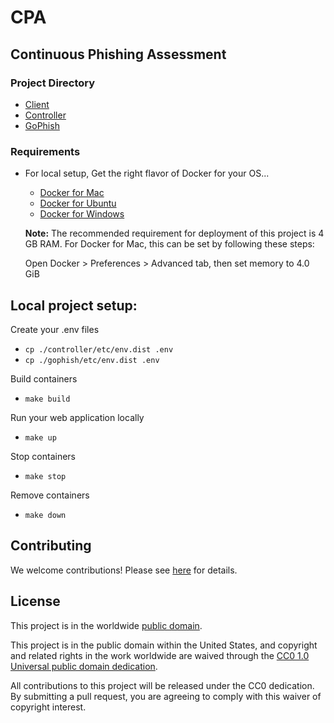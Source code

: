 # CPA
## Continuous Phishing Assessment

### Project Directory
- [Client](https://github.com/cisagov/cpa/tree/develop/client)
- [Controller](https://github.com/cisagov/cpa/tree/develop/controller)
- [GoPhish](https://github.com/cisagov/cpa/tree/develop/gophish)

### Requirements
* For local setup, Get the right flavor of Docker for your OS...
    - [Docker for Mac](https://docs.docker.com/docker-for-mac/install/)
    - [Docker for Ubuntu](https://docs.docker.com/install/linux/docker-ce/ubuntu/)
    - [Docker for Windows](https://docs.docker.com/docker-for-windows/install/)

    **Note:** The recommended requirement for deployment of this project is 4 GB RAM.
    For Docker for Mac, this can be set by following these steps:

    Open Docker > Preferences > Advanced tab, then set memory to 4.0 GiB

## Local project setup:

Create your .env files
- `cp ./controller/etc/env.dist .env`
- `cp ./gophish/etc/env.dist .env`

Build containers
- `make build`

Run your web application locally
- `make up`

Stop containers
- `make stop`

Remove containers
- `make down`

## Contributing ##

We welcome contributions!  Please see [here](CONTRIBUTING.md) for
details.

## License ##

This project is in the worldwide [public domain](LICENSE).

This project is in the public domain within the United States, and
copyright and related rights in the work worldwide are waived through
the [CC0 1.0 Universal public domain
dedication](https://creativecommons.org/publicdomain/zero/1.0/).

All contributions to this project will be released under the CC0
dedication. By submitting a pull request, you are agreeing to comply
with this waiver of copyright interest.
